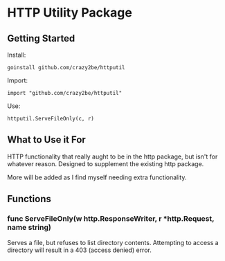 HTTP Utility Package
====================

Getting Started
---------------

Install:

    goinstall github.com/crazy2be/httputil

Import:

    import "github.com/crazy2be/httputil"

Use:

    httputil.ServeFileOnly(c, r)

What to Use it For
------------------
HTTP functionality that really aught to be in the http package, but isn't for whatever reason. Designed to supplement the existing http package.

More will be added as I find myself needing extra functionality.

Functions
---------

### func ServeFileOnly(w http.ResponseWriter, r *http.Request, name string)
Serves a file, but refuses to list directory contents. Attempting to access a directory will result in a 403 (access denied) error.

